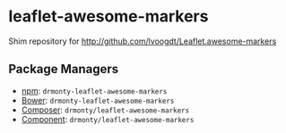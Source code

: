 leaflet-awesome-markers
=======================

Shim repository for http://github.com/lvoogdt/Leaflet.awesome-markers

Package Managers
----------------

* [npm](http://npmjs.org/package/drmonty-leaflet-awesome-markers): `drmonty-leaflet-awesome-markers`
* [Bower](http://twitter.github.com/bower/): `drmonty-leaflet-awesome-markers`
* [Composer](http://packagist.org/packages/drmonty/leaflet-awesome-markers): `drmonty/leaflet-awesome-markers`
* [Component](http://component.io): `drmonty/leaflet-awesome-markers`